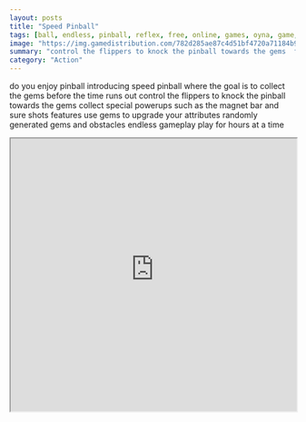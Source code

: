 ```yaml
---
layout: posts
title: "Speed Pinball"
tags: [ball, endless, pinball, reflex, free, online, games, oyna, game, free, games, play, play, games]
image: "https://img.gamedistribution.com/782d285ae87c4d51bf4720a71184b9e0-512x384.jpeg"
summary: "control the flippers to knock the pinball towards the gems  free online games oyna game free games play play games"
category: "Action"
---
```


do you enjoy pinball introducing speed pinball where the goal is to collect the gems before the time runs out control the flippers to knock the pinball towards the gems collect special powerups such as the magnet bar and sure shots features use gems to upgrade your attributes randomly generated gems and obstacles endless gameplay play for hours at a time

<iframe width="100%" height="480px;" src="https://html5.gamedistribution.com/782d285ae87c4d51bf4720a71184b9e0/"></iframe>
